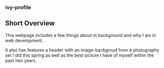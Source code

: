 ### ivy-profile
## Short Overview

This webpage includes a few things about m background and why I am in web development. 

It also has features a header with an image-backgroud from a photography set I did this spring as well as the best picture I have of myself within the past two years. 
